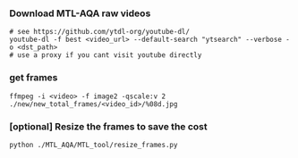 ### Download MTL-AQA raw videos
```
# see https://github.com/ytdl-org/youtube-dl/
youtube-dl -f best <video_url> --default-search "ytsearch" --verbose -o <dst_path>
# use a proxy if you cant visit youtube directly
```

### get frames
```
ffmpeg -i <video> -f image2 -qscale:v 2 ./new/new_total_frames/<video_id>/%08d.jpg
```

### [optional] Resize the frames to save the cost
```
python ./MTL_AQA/MTL_tool/resize_frames.py
```
